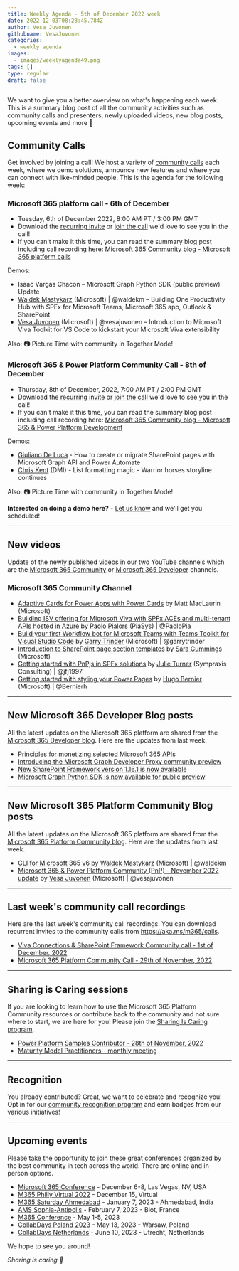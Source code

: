 ```yaml
---
title: Weekly Agenda - 5th of December 2022 week
date: 2022-12-03T08:28:45.784Z
author: Vesa Juvonen
githubname: VesaJuvonen
categories:
  - weekly agenda
images:
  - images/weeklyagenda49.png
tags: []
type: regular
draft: false
---
```


We want to give you a better overview on what's happening each week. This is a summary blog post of all the community activities such as community calls and presenters, newly uploaded videos, new blog posts, upcoming events and more 🚀


## Community Calls

Get involved by joining a call! We host a variety of [community calls](https://aka.ms/m365/calls) each week, where we demo solutions, announce new features and where you can connect with like-minded people. This is the agenda for the following week:

### Microsoft 365 platform call - 6th of December

* Tuesday, 6th of December 2022, 8:00 AM PT / 3:00 PM GMT
* Download the [recurring invite](https://aka.ms/m365-dev-call) or [join the call](https://aka.ms/m365-dev-call-join) we'd love to see you in the call!
* If you can't make it this time, you can read the summary blog post including call recording here: [Microsoft 365 Community blog - Microsoft 365 platform calls](https://pnp.github.io/blog/categories/microsoft-365-platform-call/)

Demos: 

* Isaac Vargas Chacon – Microsoft Graph Python SDK (public preview) Update
* [Waldek Mastykarz](https://twitter.com/waldekm) (Microsoft) | @waldekm – Building One Productivity Hub with SPFx for Microsoft Teams, Microsoft 365 app, Outlook & SharePoint
* [Vesa Juvonen](https://twitter.com/vesajuvonen) (Microsoft) | @vesajuvonen – Introduction to Microsoft Viva Toolkit for VS Code to kickstart your Microsoft Viva extensibility

Also: 📷 Picture Time with community in Together Mode!

### Microsoft 365 & Power Platform Community Call - 8th of December

* Thursday, 8th of December, 2022, 7:00 AM PT / 2:00 PM GMT
* Download the [recurring invite](https://aka.ms/spdev-sig-call) or [join the call](https://aka.ms/spdev-sig-call-join) we'd love to see you in the call!
* If you can't make it this time, you can read the summary blog post including call recording here: [Microsoft 365 Community blog - Microsoft 365 & Power Platform Development](https://pnp.github.io/blog/categories/microsoft-365-and-power-platform-development-community-call/)

Demos: 

* [Giuliano De Luca](https://twitter.com/DeLucaGiulian) - How to create or migrate SharePoint pages with Microsoft Graph API and Power Automate
* [Chris Kent](https://twitter.com/theChrisKent) (DMI) - List formatting magic - Warrior horses storyline continues

Also: 📷 Picture Time with community in Together Mode!

**Interested on doing a demo here?** - [Let us know](https://aka.ms/m365pnp/request/demo) and we'll get you scheduled!

---


## New videos

Update of the newly published videos in our two YouTube channels which are the [Microsoft 365 Community](https://www.youtube.com/channel/UC_mKdhw-V6CeCM7gTo_Iy7w) or [Microsoft 365 Developer](https://www.youtube.com/channel/UCV_6HOhwxYLXAGd-JOqKPoQ) channels.

### Microsoft 365 Community Channel
 
* [Adaptive Cards for Power Apps with Power Cards](https://www.youtube.com/watch?v=or4WL3ZHJwk) by Matt MacLaurin (Microsoft)  
* [Building ISV offering for Microsoft Viva with SPFx ACEs and multi-tenant APIs hosted in Azure](https://www.youtube.com/watch?v=6VEYD11m0TA) by [Paolo Pialors](https://twitter.com/PaoloPia) (PiaSys) | @PaoloPia
* [Build your first Workflow bot for Microsoft Teams with Teams Toolkit for Visual Studio Code](https://www.youtube.com/watch?v=rQIXOo0BevM) by [Garry Trinder](https://twitter.com/garrytrinder) (Microsoft) | @garrytrinder
* [Introduction to SharePoint page section templates](https://www.youtube.com/watch?v=YaFYjmDObtA) by [Sara Cummings](https://www.linkedin.com/in/sara-t-cummings/) (Microsoft)
* [Getting started with PnPjs in SPFx solutions](https://www.youtube.com/watch?v=DlOU4jfJjNY) by [Julie Turner](https://twitter.com/jfj1997) (Sympraxis Consulting) | @jfj1997
* [Getting started with styling your Power Pages](https://www.youtube.com/watch?v=ccU0UgQE0z8) by [Hugo Bernier](https://twitter.com/bernierh) (Microsoft) | @Bernierh 

---


## New Microsoft 365 Developer Blog posts

All the latest updates on the Microsoft 365 platform are shared from the [Microsoft 365 Developer blog](https://devblogs.microsoft.com/microsoft365dev/). Here are the updates from last week.

* [Principles for monetizing selected Microsoft 365 APIs](https://devblogs.microsoft.com/microsoft365dev/principles-for-monetizing-selected-microsoft-365-apis/)
* [Introducing the Microsoft Graph Developer Proxy community preview](https://devblogs.microsoft.com/microsoft365dev/introducing-the-microsoft-graph-developer-proxy-community-preview/)
* [New SharePoint Framework version 1.16.1 is now available](https://devblogs.microsoft.com/microsoft365dev/new-sharepoint-framework-version-1-16-1-is-available/)
* [Microsoft Graph Python SDK is now available for public preview](https://devblogs.microsoft.com/microsoft365dev/introducing-the-microsoft-graph-python-sdk-now-available-for-public-preview/)

---


## New Microsoft 365 Platform Community Blog posts

All the latest updates on the Microsoft 365 platform are shared from the [Microsoft 365 Platform Community blog](https://pnp.github.io/blog/). Here are the updates from last week.

* [CLI for Microsoft 365 v6](https://pnp.github.io/blog/cli-for-microsoft-365/cli-for-microsoft-365-v6-0/) by [Waldek Mastykarz](https://twitter.com/waldekm) (Microsoft) | @waldekm 
* [Microsoft 365 & Power Platform Community (PnP) - November 2022 update](https://pnp.github.io/blog/microsoft-365-platform-community-update/22-11-24/) by [Vesa Juvonen](https://twitter.com/vesajuvonen) (Microsoft) | @vesajuvonen


---

## Last week's community call recordings

Here are the last week's community call recordings. You can download recurrent invites to the community calls from https://aka.ms/m365/calls.

* [Viva Connections & SharePoint Framework Community call - 1st of December, 2022](https://pnp.github.io/blog/microsoft-viva-and-spfx-community-call/2022-12-01/)
* [Microsoft 365 Platform Community Call - 29th of November, 2022](https://pnp.github.io/blog/microsoft-365-platform-community-call/2022-11-29/)


---


## Sharing is Caring sessions

If you are looking to learn how to use the Microsoft 365 Platform Community resources or contribute back to the community and not sure where to start, we are here for you! Please join the [Sharing Is Caring program](https://pnp.github.io/sharing-is-caring/).

* [Power Platform Samples Contributor - 28th of November, 2022](https://forms.office.com/pages/responsepage.aspx?id=KtIy2vgLW0SOgZbwvQuRaXDXyCl9DkBHq4A2OG7uLpdUN0hMNTRPWVVWTkhFTk9QQzhFSTRIS1JLSC4u)
* [Maturity Model Practitioners - monthly meeting](https://aka.ms/mm4m365/invite)

---

## Recognition

You already contributed? Great, we want to celebrate and recognize you! Opt in for our [community recognition program](https://pnp.github.io/recognitionprogram/) and earn badges from our various initiatives! 

---

## Upcoming events

Please take the opportunity to join these great conferences organized by the best community in tech across the world. There are online and in-person options.

* [Microsoft 365 Conference](https://m365conf.com/#!/) - December 6-8, Las Vegas, NV, USA
* [M365 Philly Virtual 2022](https://www.communitydays.org/event/2022-12-15/m365-philly-virtual-2022) - December 15, Virtual
* [M365 Saturday Ahmedabad](https://www.communitydays.org/event/2023-01-07/m365-saturday-ahmedabad) - January 7, 2023 - Ahmedabad, India
* [AMS Sophia-Antipolis](https://www.communitydays.org/event/2023-02-07/ams-sophia-antipolis) - February 7, 2023 - Biot, France
* [M365 Conference](https://m365conf.com/#!/) - May 1-5, 2023
* [CollabDays Poland 2023](https://www.communitydays.org/event/2023-05-13/collabdays-poland-2023) - May 13, 2023 - Warsaw, Poland
* [CollabDays Netherlands](https://www.communitydays.org/event/2023-06-10/collabdays-netherlands-2023) - June 10, 2023 - Utrecht, Netherlands

We hope to see you around!

_Sharing is caring 🧡_


